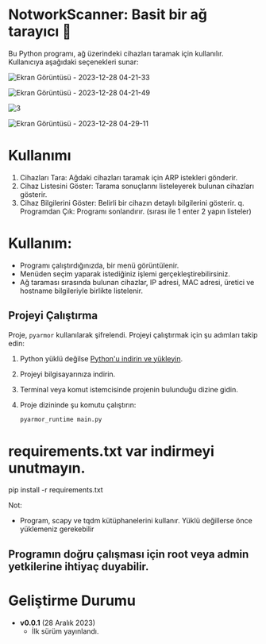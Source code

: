 # NotworkScanner: Basit bir ağ tarayıcı :customs:

Bu Python programı, ağ üzerindeki cihazları taramak için kullanılır.
Kullanıcıya aşağıdaki seçenekleri sunar:

![Ekran Görüntüsü - 2023-12-28 04-21-33](https://github.com/ixnur/NotworkScanner/assets/131625021/241e2583-2a37-451d-8a7a-12503710342f)

![Ekran Görüntüsü - 2023-12-28 04-21-49](https://github.com/ixnur/NotworkScanner/assets/131625021/6664228a-9437-4733-8ddb-74eae38e2e9b)

![3](https://github.com/ixnur/NotworkScanner/assets/131625021/7ec10aab-67f6-4909-a90b-82857aec252b)

![Ekran Görüntüsü - 2023-12-28 04-29-11](https://github.com/ixnur/NotworkScanner/assets/131625021/16f002f5-d16d-481b-8afd-67334d06217c)

# Kullanımı
1. Cihazları Tara: Ağdaki cihazları taramak için ARP istekleri gönderir.
2. Cihaz Listesini Göster: Tarama sonuçlarını listeleyerek bulunan cihazları gösterir.
3. Cihaz Bilgilerini Göster: Belirli bir cihazın detaylı bilgilerini gösterir.
q. Programdan Çık: Programı sonlandırır.
(sırası ile 1 enter 2 yapın listeler)


# Kullanım:
- Programı çalıştırdığınızda, bir menü görüntülenir.
- Menüden seçim yaparak istediğiniz işlemi gerçekleştirebilirsiniz.
- Ağ taraması sırasında bulunan cihazlar, IP adresi, MAC adresi, üretici ve hostname bilgileriyle birlikte listelenir.

## Projeyi Çalıştırma

Proje, `pyarmor` kullanılarak şifrelendi. Projeyi çalıştırmak için şu adımları takip edin:

1. Python yüklü değilse [Python'u indirin ve yükleyin](https://www.python.org/downloads/).
2. Projeyi bilgisayarınıza indirin.
3. Terminal veya komut istemcisinde projenin bulunduğu dizine gidin.
4. Proje dizininde şu komutu çalıştırın:

   ```bash
   pyarmor_runtime main.py

# requirements.txt var indirmeyi unutmayın.
pip install -r requirements.txt

Not:
- Program, scapy ve tqdm kütüphanelerini kullanır. Yüklü değillerse önce yüklemeniz gerekebilir
## Programın doğru çalışması için root veya admin yetkilerine ihtiyaç duyabilir.

# Geliştirme Durumu
- **v0.0.1** (28 Aralık 2023)
  - İlk sürüm yayınlandı.
